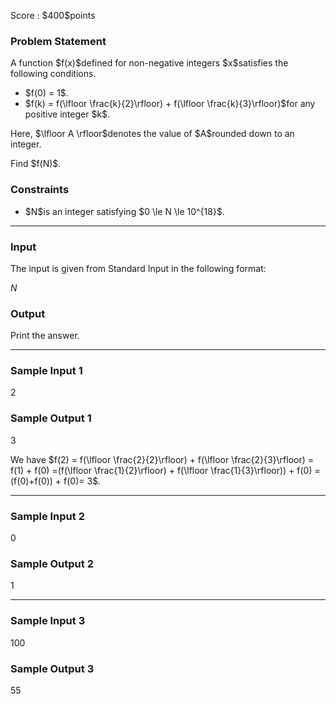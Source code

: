 
<div>

<span>

<span>

<p>
Score : $400$points
</p>

<div>

<section>

### **Problem Statement**

<p>
A function $f(x)$defined for non-negative integers $x$satisfies the following conditions.
</p>

<ul>

<li>
$f(0) = 1$.
</li>

<li>
$f(k) = f(\lfloor \frac{k}{2}\rfloor) +  f(\lfloor \frac{k}{3}\rfloor)$for any positive integer $k$.
</li>

</ul>

<p>
Here, $\lfloor A \rfloor$denotes the value of $A$rounded down to an integer.
</p>

<p>
Find $f(N)$.
</p>

</section>

</div>

<div>

<section>

### **Constraints**

<ul>

<li>
$N$is an integer satisfying $0 \le N \le 10^{18}$.
</li>

</ul>

</section>

</div>

---

<div>

<div>

<section>

### **Input**

<p>
The input is given from Standard Input in the following format:
</p>

<div>

$N$
</div>

</section>

</div>

<div>

<section>

### **Output**

<p>
Print the answer.
</p>

</section>

</div>

</div>

---

<div>

<section>

### **Sample Input 1**

<div>

2

</div>

</section>

</div>

<div>

<section>

### **Sample Output 1**

<div>

3

</div>

<p>
We have $f(2) =  f(\lfloor \frac{2}{2}\rfloor) +  f(\lfloor \frac{2}{3}\rfloor) = f(1) + f(0) =(f(\lfloor \frac{1}{2}\rfloor) +  f(\lfloor \frac{1}{3}\rfloor)) + f(0)  =(f(0)+f(0)) + f(0)= 3$.
</p>

</section>

</div>

---

<div>

<section>

### **Sample Input 2**

<div>

0

</div>

</section>

</div>

<div>

<section>

### **Sample Output 2**

<div>

1

</div>

</section>

</div>

---

<div>

<section>

### **Sample Input 3**

<div>

100

</div>

</section>

</div>

<div>

<section>

### **Sample Output 3**

<div>

55

</div>

</section>

</div>

</span>

</span>

</div>
